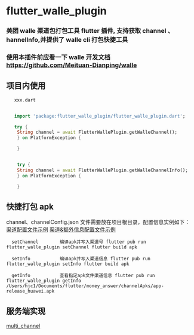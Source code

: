 # flutter_walle_plugin

### 美团 walle 渠道包打包工具 flutter 插件, 支持获取 channel 、hannelInfo,并提供了 walle cli 打包快捷工具

### 使用本插件前应看一下 walle 开发文档 https://github.com/Meituan-Dianping/walle

## 项目内使用

```dart
   xxx.dart


   import 'package:flutter_walle_plugin/flutter_walle_plugin.dart';

   try {
    String channel = await FlutterWallePlugin.getWalleChannel();
    } on PlatformException {

    }


    try {
    String channel = await FlutterWallePlugin.getWalleChannelInfo();
    } on PlatformException {

    }

```

## 快捷打包 apk

channel、channelConfig.json 文件需要放在项目根目录，配置信息实例如下：
[渠道配置文件示例](https://github.com/Meituan-Dianping/walle/blob/master/app/channel)
[渠道&额外信息配置文件示例](https://github.com/Meituan-Dianping/walle/blob/master/app/config.json)

```
  setChannel        编译apk并写入渠道号 flutter pub run flutter_walle_plugin setChannel flutter build apk

  setInfo           编译apk并写入渠道信息 flutter pub run flutter_walle_plugin setInfo flutter build apk

  getInfo           查看指定apk文件渠道信息 flutter pub run flutter_walle_plugin getInfo /Users/hjc1/Documents/flutter/money_answer/channelApks/app-release_huawei.apk

```

## 服务端实现

[multi_channel](https://github.com/colbort/multi_channel.git)

